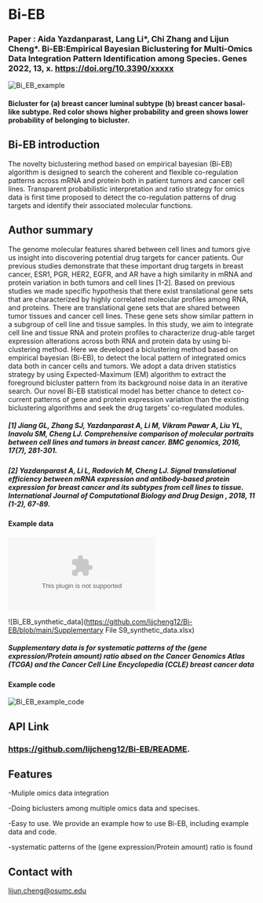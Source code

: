 # Bi-EB
### Paper : Aida Yazdanparast, Lang Li*, Chi Zhang and Lijun Cheng*. Bi-EB:Empirical Bayesian Biclustering for Multi-Omics Data Integration Pattern Identification among Species. Genes 2022, 13, x. https://doi.org/10.3390/xxxxx

<p>

![Bi_EB_example](https://user-images.githubusercontent.com/53017373/126046429-469fb8d6-1504-42d8-8dc9-fd3451db268c.png)

#### Bicluster for (a) breast cancer luminal subtype (b) breast cancer basal-like subtype. Red color shows higher probability and green shows lower probability of belonging to bicluster. 


## Bi-EB introduction
The novelty biclustering method based on empirical bayesian (Bi-EB) algorithm is designed to search the coherent and flexible co-regulation patterns across mRNA and protein both in patient tumors and cancer cell lines. Transparent probabilistic interpretation and ratio strategy for omics data is first time proposed to detect the co-regulation patterns of drug targets and identify their associated molecular functions. 

## Author summary
The genome molecular features shared between cell lines and tumors give us insight into discovering potential drug targets for cancer patients. Our previous studies demonstrate that these important drug targets in breast cancer, ESR1, PGR, HER2, EGFR, and AR have a high similarity in mRNA and protein variation in both tumors and cell lines [1-2]. Based on previous studies we made specific hypothesis that there exist translational gene sets that are characterized by highly correlated molecular profiles among RNA, and proteins. There are translational gene sets that are shared between tumor tissues and cancer cell lines. These gene sets show similar pattern in a subgroup of cell line and tissue samples. In this study, we aim to integrate cell line and tissue RNA and protein profiles to characterize drug-able target expression alterations across both RNA and protein data by using bi-clustering method. Here we developed a biclustering method based on empirical bayesian (Bi-EB), to detect the local pattern of integrated omics data both in cancer cells and tumors. We adopt a data driven statistics strategy by using Expected-Maximum (EM) algorithm to extract the foreground bicluster pattern from its background noise data in an iterative search. Our novel Bi-EB statistical model has better chance to detect co-current patterns of gene and protein expression variation than the existing biclustering algorithms and seek the drug targets’ co-regulated modules.  
##### [1] Jiang GL, Zhang SJ, Yazdanparast A, Li M, Vikram Pawar A, Liu YL, Inavolu SM, Cheng LJ. Comprehensive comparison of molecular portraits between cell lines and tumors in breast cancer. BMC genomics, 2016, 17(7), 281-301. <p>
##### [2] Yazdanparast A, Li L, Radovich M, Cheng LJ. Signal translational efficiency between mRNA expression and antibody-based protein expression for breast cancer and its subtypes from cell lines to tissue. International Journal of Computational Biology and Drug Design , 2018, 11 (1-2), 67-89.
  
#### Example data
![Bi_EB_example_data](https://github.com/lijcheng12/Bi-EB/blob/main/Example%20data%20for%20Bi-EB.xlsx) <p>
![Bi_EB_synthetic_data](https://github.com/lijcheng12/Bi-EB/blob/main/Supplementary File S9_synthetic_data.xlsx) <p>
##### Supplementary data is for systematic patterns of the (gene expression/Protein amount) ratio absed on the Cancer Genomics Atlas (TCGA) and the Cancer Cell Line Encyclopedia (CCLE) breast cancer data 
  
#### Example code
![Bi_EB_example_code](https://github.com/lijcheng12/Bi-EB/blob/main/Bi-EB_Example.R)



## API Link
### https://github.com/lijcheng12/Bi-EB/README.

## Features
-Muliple omics data integration <p>
-Doing biclusters among multiple omics data and specises.<p>
-Easy to use. We provide an example how to use Bi-EB, including example data and code.<p>
-systematic patterns of the (gene expression/Protein amount) ratio is found 

## Contact with

lijun.cheng@osumc.edu
